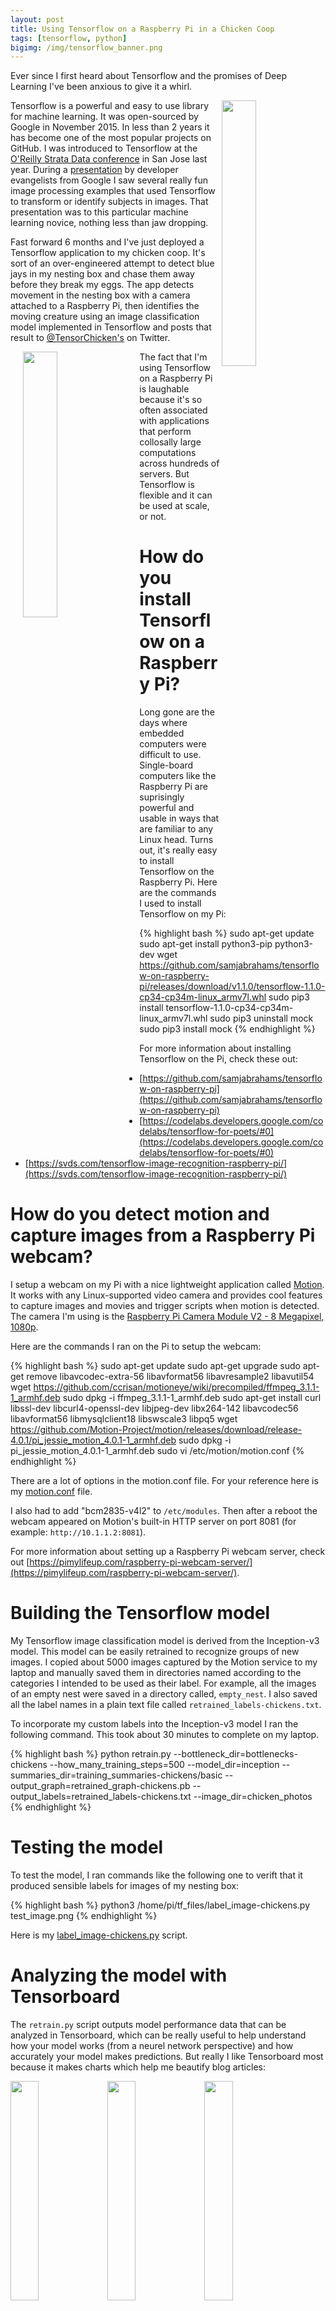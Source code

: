 ```yaml
---
layout: post
title: Using Tensorflow on a Raspberry Pi in a Chicken Coop
tags: [tensorflow, python]
bigimg: /img/tensorflow_banner.png
---
```


Ever since I first heard about Tensorflow and the promises of Deep Learning I've been anxious to give it a whirl.

<img src="http://iandow.github.io/img/tensorflow_logo.png" width="33%" align="right">

Tensorflow is a powerful and easy to use library for machine learning. It was open-sourced by Google in November 2015. In less than 2 years it has become one of the most popular projects on GitHub. I was introduced to Tensorflow at the [O'Reilly Strata Data conference](https://conferences.oreilly.com/strata) in San Jose last year. During a [presentation](https://amy-jo.storage.googleapis.com/talks/tf-strata.pdf) by developer evangelists from Google I saw several really fun image processing examples that used Tensorflow to transform or identify subjects in images. That presentation was to this particular machine learning novice, nothing less than jaw dropping.

Fast forward 6 months and I've just deployed a Tensorflow application to my chicken coop. It's sort of an over-engineered attempt to detect blue jays in my nesting box and chase them away before they break my eggs. The app detects movement in the nesting box with a camera attached to a Raspberry Pi, then identifies the moving creature using an image classification model implemented in Tensorflow and posts that result to [@TensorChicken's](https://twitter.com/TensorChicken) on Twitter. 

<img src="http://iandow.github.io/img/rhode_island_red.jpg" width="33%" align="left" hspace="20">

The fact that I'm using Tensorflow on a Raspberry Pi is laughable because it's so often associated with applications that perform collosally large computations across hundreds of servers. But Tensorflow is flexible and it can be used at scale, or not.


# How do you install Tensorflow on a Raspberry Pi?

Long gone are the days where embedded computers were difficult to use. Single-board computers like the Raspberry Pi are suprisingly powerful and usable in ways that are familiar to any Linux head. Turns out, it's really easy to install Tensorflow on the Raspberry Pi. Here are the commands I used to install Tensorflow on my Pi:

{% highlight bash %}
sudo apt-get update
sudo apt-get install python3-pip python3-dev
wget https://github.com/samjabrahams/tensorflow-on-raspberry-pi/releases/download/v1.1.0/tensorflow-1.1.0-cp34-cp34m-linux_armv7l.whl
sudo pip3 install tensorflow-1.1.0-cp34-cp34m-linux_armv7l.whl
sudo pip3 uninstall mock
sudo pip3 install mock
{% endhighlight %}

For more information about installing Tensorflow on the Pi, check these out:
- [https://github.com/samjabrahams/tensorflow-on-raspberry-pi](https://github.com/samjabrahams/tensorflow-on-raspberry-pi)
- [https://codelabs.developers.google.com/codelabs/tensorflow-for-poets/#0](https://codelabs.developers.google.com/codelabs/tensorflow-for-poets/#0)
- [https://svds.com/tensorflow-image-recognition-raspberry-pi/](https://svds.com/tensorflow-image-recognition-raspberry-pi/)


# How do you detect motion and capture images from a Raspberry Pi webcam?

I setup a webcam on my Pi with a nice lightweight application called [Motion](https://github.com/Motion-Project/motion). It works with any Linux-supported video camera and provides cool features to capture images and movies and trigger scripts when motion is detected. The camera I'm using is the [Raspberry Pi Camera Module V2 - 8 Megapixel, 1080p](https://www.amazon.com/dp/B01ER2SKFS/ref=cm_sw_r_tw_dp_x_NGAzzbTRQ64WJ).

Here are the commands I ran on the Pi to setup the webcam:

{% highlight bash %}
sudo apt-get update
sudo apt-get upgrade
sudo apt-get remove libavcodec-extra-56 libavformat56 libavresample2 libavutil54
wget https://github.com/ccrisan/motioneye/wiki/precompiled/ffmpeg_3.1.1-1_armhf.deb
sudo dpkg -i ffmpeg_3.1.1-1_armhf.deb
sudo apt-get install curl libssl-dev libcurl4-openssl-dev libjpeg-dev libx264-142 libavcodec56 libavformat56 libmysqlclient18 libswscale3 libpq5
wget https://github.com/Motion-Project/motion/releases/download/release-4.0.1/pi_jessie_motion_4.0.1-1_armhf.deb
sudo dpkg -i pi_jessie_motion_4.0.1-1_armhf.deb
sudo vi /etc/motion/motion.conf
{% endhighlight %}

There are a lot of options in the motion.conf file. For your reference here is my [motion.conf](https://gist.github.com/iandow/1abc620626af601bf73f529e49b3a7b4) file.

I also had to add "bcm2835-v4l2" to `/etc/modules`. Then after a reboot the webcam appeared on Motion's built-in HTTP server on port 8081 (for example: `http://10.1.1.2:8081`).

For more information about setting up a Raspberry Pi webcam server, check out [https://pimylifeup.com/raspberry-pi-webcam-server/](https://pimylifeup.com/raspberry-pi-webcam-server/).


# Building the Tensorflow model

My Tensorflow image classification model is derived from the Inception-v3 model. This model can be easily retrained to recognize groups of new images. I copied about 5000 images captured by the Motion service to my laptop and manually saved them in directories named according to the categories I intended to be used as their label. For example, all the images of an empty nest were saved in a directory called, `empty_nest`.  I also saved all the label names in a plain text file called `retrained_labels-chickens.txt`.

To incorporate my custom labels into the Inception-v3 model I ran the following command. This took about 30 minutes to complete on my laptop.

{% highlight bash %}
python retrain.py  --bottleneck_dir=bottlenecks-chickens   --how_many_training_steps=500   --model_dir=inception   --summaries_dir=training_summaries-chickens/basic   --output_graph=retrained_graph-chickens.pb   --output_labels=retrained_labels-chickens.txt   --image_dir=chicken_photos
{% endhighlight %}


# Testing the model

To test the model, I ran commands like the following one to verift that it produced sensible labels for images of my nesting box:

{% highlight bash %}
python3 /home/pi/tf_files/label_image-chickens.py test_image.png
{% endhighlight %}

Here is my [label_image-chickens.py](https://gist.github.com/iandow/a3745b95d2b80689f6fb12b1b8f9fc9e) script.

# Analyzing the model with Tensorboard

The `retrain.py` script outputs model performance data that can be analyzed in Tensorboard, which can be really useful to help understand how your model works (from a neurel network perspective) and how accurately your model makes predictions. But really I like Tensorboard most because it makes charts which help me beautify blog articles:

<img src="http://iandow.github.io/img/tensorboard_histogram.png" width="30%" align="center">
<img src="http://iandow.github.io/img/tensorboard_chart.png" width="30%" align="center">
<img src="http://iandow.github.io/img/tensorboard_histogram2.png" width="30%" align="center">

# Running the app

The model I generated in the previous step was contained in a file about 84 MBs large. [Tensorflow models can be compressed](https://www.youtube.com/watch?v=EnFyneRScQ8) but since the Raspberry Pi is so powerful I just left it as-is. Once the model file `retrained_graph-chickens.pb` was copied to the Pi I automated image classification by invoking the following bash script from one of the "on_motion_detect" properties defined in `motion.conf`. This script can be run automatically via Motion or manually from the shell. 

{% highlight bash %}
#!/bin/bash
sntp -s time.google.com
sleep 5
ls -1tr /home/pi/motion/*.jpg | tail -n 1 | while read line; do
date
echo "Tweeting file '$line'";
CLASSIFICATION=`python3 /home/pi/tf_files/label_image-chickens.py $line | head -n 3`;
PUBLICIP=`curl -s ifconfig.co | tr '.' '-'`
MESSAGE=`echo -e "${CLASSIFICATION}\nLive video: ${PUBLICIP}.ptld.qwest.net:8081"`
MEDIA_ID=`twurl -H upload.twitter.com -X POST "/1.1/media/upload.json" --file $line --file-field "media" | jq -r '.media_id_string'`;
twurl "/1.1/statuses/update.json?tweet_mode=extended" -d "media_ids=$MEDIA_ID&status=$MESSAGE";
done
{% endhighlight %}

The above script sends tweets with a utility called `twurl`. To install it I just ran `sudo gem install twurl`. It also requires that you create an app on [https://apps.twitter.com/](https://apps.twitter.com/) and authorize access via keys defined in `~/.twurlrc`. See [twurl docs](https://github.com/twitter/twurl) for more information. 

Here's how everything fits together:

<img src="http://iandow.github.io/img/tensorchicken_flow_diagram.png" width="66%" align="center">
<img src="http://iandow.github.io/img/tensorchicken_tweet.png" width="33%" align="center">

# Thinking beyond APIs, what are the challenges with Deep Learning for business?

This application was not very hard to build. Tensorflow, motion detection, and automatic tweeting are all things you can sort out pretty easily, but things change if take it try to deploy on a bigger scale. Imagine a high-tech chicken farm where potentially hundreds of chickens are continuously monitored by smart cameras looking predators, animal sicknesses, and other environmental threats. In scenarios like this, you'll quickly run into challenges dealing with the enormity of raw data. You don't want to disgard old data because you might need it in order to retrain future models. Not only can it be hard to reliably archive image data but it's also challenging to apply metadata to each image and save that information in a searchable database. There are other challenges as well:
 
- How do you deal with the enormity of raw data streams? 
- How do you reliably archive raw data and make it searchable?
- Where do you run computationally difficult Machine Learning workloads?
- As you retrain and improve Tensorflow models, how do you do version control and A/B testing?

These challenges are frequently encountered by people trying to operationalize applications that use machine learning and Big Data in production. Like any self respecting wizard you can try to figure these things out yourself, but they'll come a point  you'll find yourself wanting things that are outside the scope of any machine learning API. That's when you become my favorite person to talk to!  

<img src="http://iandow.github.io/img/mapr-red-background-logo.png" width="33%" align="right">

At [MapR](http://www.mapr.com), we sell a [Converged Data Platform](https://mapr.com/products/mapr-converged-data-platform/) that is designed to improve how data is managed and how applications access data. People like MapR because we provide better security, easier management, higher resiliance to failure, and faster performance than any other Big Data platform. An application running on MapR has direct access to data stored in files, tables, or streams. That data can include:

- structured and unstructured data,
- data in cold storage and real-time data in streams,
- and data on-premise, data in the cloud, or data at the IoT edge.

MapR integrates key technologies, including a vast Big Data filesystem, a NoSQL database, and a distributed streaming engine into its patented Converged Data Platform. MapR uses open APIs such as HDFS, HBase, Kafka, POSIX, and NFS because it makes it easy for users to easily harness the power of MapR's underlying platform.

So next time you're planning to deploy infrastructure Big Data or code for Deep Learning, contact me and lets talk shop! 

![MapR Converged Data Platform](http://iandow.github.io/img/the-mapr-converged-data-platform-stack.png)


# Conclusion

The science and math behind the Deep Learning is mindbogglingly sophisticated but Tensorflow has made it approachable by novice software programmers such as myself. It's crazy to think that only a few years ago an image classification application like I built for my chicken coop were unheard-of because the APIs for neurel networks simply weren't advanced enough. It's well known that we advance technology by standing on the shoulders of giants and as I watch tweets flow into [@TensorChicken's](https://twitter.com/TensorChicken) I can't help but reflect on the centuries of work which has lead some of the smartest people of our time to evolve Deep Learning to where it is today. 

Tensorflow was open-sourced by Google in 2015. In less than 2 years it has become one of the most popular projects on GitHub. It's API is simple, it's capabilities are vast, and it's supported by a passionate and growing community of developers trying to improve it. I think Tensorflow is really going to benefit humanity - and my chickens - in a big way.


<br><br>
<div class="main-explain-area padding-override jumbotron">
  <img src="http://iandow.github.io/img/paypal.png" width="120" style="margin-left: 15px" align="right">
  <p class="margin-override font-override">
  	Did you enjoy the blog? Did you learn something useful? If you would like to support this blog please consider making a small donation. Thanks!</p>
  <br>
  <div id="paypalbtn">
    <a class="btn btn-primary btn" href="https://www.paypal.me/iandownard/3.5">Donate via PayPal</a>
  </div>
</div>